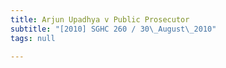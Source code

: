 ```yaml
---
title: Arjun Upadhya v Public Prosecutor
subtitle: "[2010] SGHC 260 / 30\_August\_2010"
tags: null

---
```



